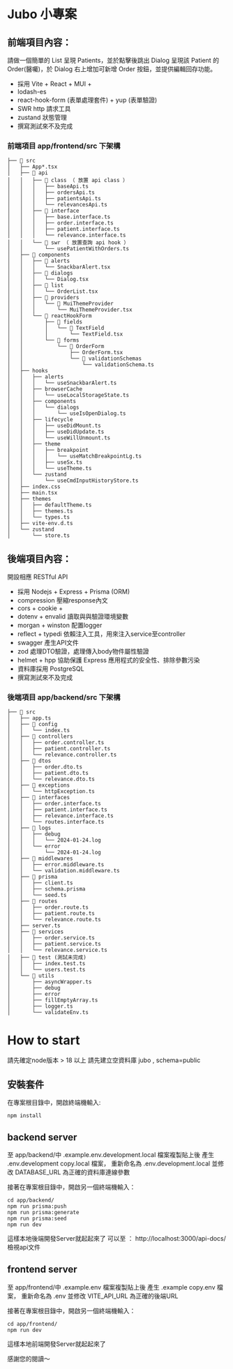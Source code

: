 # Jubo 小專案

## 前端項目內容：

請做一個簡單的 List 呈現 Patients，並於點擊後跳出 Dialog 呈現該 Patient 的 Order(醫囑)，於 Dialog 右上增加可新增 Order 按鈕，並提供編輯回存功能。

- 採用 Vite + React + MUI +
- lodash-es
- react-hook-form (表單處理套件) + yup (表單驗證)
- SWR http 請求工具
- zustand 狀態管理
- 撰寫測試來不及完成

### 前端項目 app/frontend/src 下架構

```
├── 📁 src
│   ├── App*.tsx
│   ├── 📁 api
│   │   ├── 📁 class （ 放置 api class ）
│   │   │   ├── baseApi.ts
│   │   │   ├── ordersApi.ts
│   │   │   ├── patientsApi.ts
│   │   │   └── relevancesApi.ts
│   │   ├── 📁 interface
│   │   │   ├── base.interface.ts
│   │   │   ├── order.interface.ts
│   │   │   ├── patient.interface.ts
│   │   │   └── relevance.interface.ts
│   │   └── 📁 swr （ 放置查詢 api hook ）
│   │       └── usePatientWithOrders.ts
│   ├── 📁 components
│   │   ├── 📁 alerts
│   │   │   └── SnackbarAlert.tsx
│   │   ├── 📁 dialogs
│   │   │   └── Dialog.tsx
│   │   ├── 📁 list
│   │   │   └── OrderList.tsx
│   │   ├── 📁 providers
│   │   │   └── 📁 MuiThemeProvider
│   │   │       └── MuiThemeProvider.tsx
│   │   └── 📁 reactHookForm
│   │       ├── 📁 fields
│   │       │   └── 📁 TextField
│   │       │       └── TextField.tsx
│   │       └── 📁 forms
│   │           └── 📁 OrderForm
│   │               ├── OrderForm.tsx
│   │               └── 📁 validationSchemas
│   │                   └── validationSchema.ts
│   ├── hooks
│   │   ├── alerts
│   │   │   └── useSnackbarAlert.ts
│   │   ├── browserCache
│   │   │   └── useLocalStorageState.ts
│   │   ├── components
│   │   │   └── dialogs
│   │   │       └── useIsOpenDialog.ts
│   │   ├── lifecycle
│   │   │   ├── useDidMount.ts
│   │   │   ├── useDidUpdate.ts
│   │   │   └── useWillUnmount.ts
│   │   ├── theme
│   │   │   ├── breakpoint
│   │   │   │   └── useMatchBreakpointLg.ts
│   │   │   ├── useSx.ts
│   │   │   └── useTheme.ts
│   │   └── zustand
│   │       └── useCmdInputHistoryStore.ts
│   ├── index.css
│   ├── main.tsx
│   ├── themes
│   │   ├── defaultTheme.ts
│   │   ├── themes.ts
│   │   └── types.ts
│   ├── vite-env.d.ts
│   └── zustand
│       └── store.ts
```

## 後端項目內容：

開設相應 RESTful API

- 採用 Nodejs + Express + Prisma (ORM)
- compression 壓縮response內文
- cors + cookie +
- dotenv + envalid 讀取與與驗證環境變數
- morgan + winston 配置logger
- reflect + typedi 依賴注入工具，用來注入service至controller
- swagger 產生API文件
- zod 處理DTO驗證，處理傳入body物件屬性驗證
- helmet + hpp 協助保護 Express 應用程式的安全性、排除參數污染
- 資料庫採用 PostgreSQL
- 撰寫測試來不及完成

### 後端項目 app/backend/src 下架構

```
├── 📁 src
│   ├── app.ts
│   ├── 📁 config
│   │   └── index.ts
│   ├── 📁 controllers
│   │   ├── order.controller.ts
│   │   ├── patient.controller.ts
│   │   └── relevance.controller.ts
│   ├── 📁 dtos
│   │   ├── order.dto.ts
│   │   ├── patient.dto.ts
│   │   └── relevance.dto.ts
│   ├── 📁 exceptions
│   │   └── httpException.ts
│   ├── 📁 interfaces
│   │   ├── order.interface.ts
│   │   ├── patient.interface.ts
│   │   ├── relevance.interface.ts
│   │   └── routes.interface.ts
│   ├── 📁 logs
│   │   ├── debug
│   │   │   └── 2024-01-24.log
│   │   └── error
│   │       └── 2024-01-24.log
│   ├── 📁 middlewares
│   │   ├── error.middleware.ts
│   │   └── validation.middleware.ts
│   ├── 📁 prisma
│   │   ├── client.ts
│   │   ├── schema.prisma
│   │   └── seed.ts
│   ├── 📁 routes
│   │   ├── order.route.ts
│   │   ├── patient.route.ts
│   │   └── relevance.route.ts
│   ├── server.ts
│   ├── 📁 services
│   │   ├── order.service.ts
│   │   ├── patient.service.ts
│   │   └── relevance.service.ts
│   ├── 📁 test (測試未完成)
│   │   ├── index.test.ts
│   │   └── users.test.ts
│   └── 📁 utils
│       ├── asyncWrapper.ts
│       ├── debug
│       ├── error
│       ├── fillEmptyArray.ts
│       ├── logger.ts
│       └── validateEnv.ts
```

# How to start

請先確定node版本 > 18 以上
請先建立空資料庫 jubo , schema=public

## 安裝套件

在專案根目錄中，開啟終端機輸入:

```
npm install
```

## backend server

至 app/backend/中 .example.env.development.local 檔案複製貼上後
產生 .env.development copy.local 檔案，
重新命名為 .env.development.local 並修改 DATABASE_URL 為正確的資料庫連線參數

接著在專案根目錄中，開啟另一個終端機輸入：

```
cd app/backend/
npm run prisma:push
npm run prisma:generate
npm run prisma:seed
npm run dev
```

這樣本地後端開發Server就起起來了
可以至 ： http://localhost:3000/api-docs/
檢視api文件

## frontend server

至 app/frontend/中 .example.env 檔案複製貼上後
產生 .example copy.env 檔案，
重新命名為 .env 並修改 VITE_API_URL 為正確的後端URL

接著在專案根目錄中，開啟另一個終端機輸入：

```
cd app/frontend/
npm run dev
```

這樣本地前端開發Server就起起來了

感謝您的閱讀～
